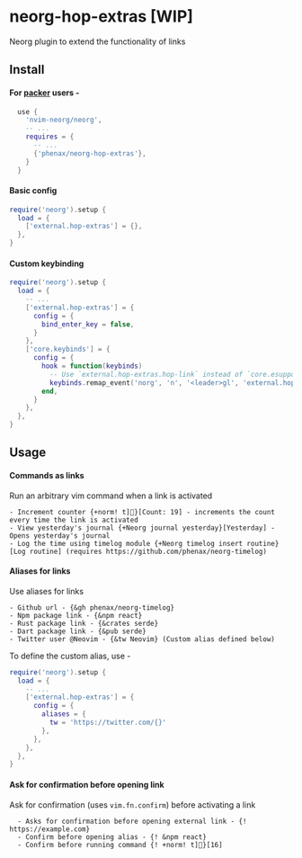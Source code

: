 # neorg-hop-extras [WIP]
Neorg plugin to extend the functionality of links


## Install

#### For [packer](https://github.com/wbthomason/packer.nvim) users -
```lua
  use {
    'nvim-neorg/neorg',
    -- ...
    requires = {
      -- ...
      {'phenax/neorg-hop-extras'},
    }
  }
```


#### Basic config
```lua
require('neorg').setup {
  load = {
    ['external.hop-extras'] = {},
  },
}
```

#### Custom keybinding
```lua
require('neorg').setup {
  load = {
    -- ...
    ['external.hop-extras'] = {
      config = {
        bind_enter_key = false,
      }
    },
    ['core.keybinds'] = {
      config = {
        hook = function(keybinds)
          -- Use `external.hop-extras.hop-link` instead of `core.esupports.hop.hop-link`
          keybinds.remap_event('norg', 'n', '<leader>gl', 'external.hop-extras.hop-link')
        end,
      }
    },
  },
}
```


## Usage

#### Commands as links
Run an arbitrary vim command when a link is activated

```neorg
- Increment counter {+norm! t]}[Count: 19] - increments the count every time the link is activated
- View yesterday's journal {+Neorg journal yesterday}[Yesterday] - Opens yesterday's journal
- Log the time using timelog module {+Neorg timelog insert routine}[Log routine] (requires https://github.com/phenax/neorg-timelog)
```

#### Aliases for links
Use aliases for links

```neorg
- Github url - {&gh phenax/neorg-timelog}
- Npm package link - {&npm react}
- Rust package link - {&crates serde}
- Dart package link - {&pub serde}
- Twitter user @Neovim - {&tw Neovim} (Custom alias defined below)
```

To define the custom alias, use -
```lua
require('neorg').setup {
  load = {
    -- ...
    ['external.hop-extras'] = {
      config = {
        aliases = {
          tw = 'https://twitter.com/{}'
        },
      },
    },
  },
}
```

#### Ask for confirmation before opening link
Ask for confirmation (uses `vim.fn.confirm`) before activating a link

```neorg
  - Asks for confirmation before opening external link - {! https://example.com}
  - Confirm before opening alias - {! &npm react}
  - Confirm before running command {! +norm! t]}[16]
```

